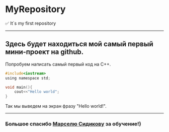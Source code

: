 # MyRepository
:white_check_mark: It`s my first repository
***
<h2>
Здесь будет находиться мой самый первый мини-проект на github.
</h2>

Попробуем написать самый первый код на C++.
```c
#include<iostream>
using namespace std;

void main(){
    cout<<"Hello world";
}
```
Так мы выведем на экран фразу "Hello world!".
***
### Большое спасибо [Марселю Сидикову](https://vk.com/marsel_sidikov) за обучение!)

